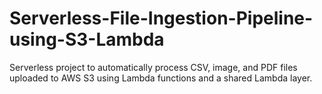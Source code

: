 # Serverless-File-Ingestion-Pipeline-using-S3-Lambda
Serverless project to automatically process CSV, image, and PDF files uploaded to AWS S3 using Lambda functions and a shared Lambda layer.
